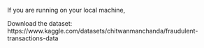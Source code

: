 <p>If you are running on your local machine,</p>
Download the dataset: https://www.kaggle.com/datasets/chitwanmanchanda/fraudulent-transactions-data
